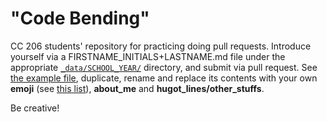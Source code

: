 # "Code Bending"
CC 206 students' repository for practicing doing pull requests. Introduce yourself via a FIRSTNAME_INITIALS+LASTNAME.md file under the appropriate [`_data/SCHOOL_YEAR/`](_data/) directory, and submit via pull request. See [the example file](_data/2021/mjsolidarios.md), duplicate, rename and replace its contents with your own **emoji** (see [this list](http://www.emoji-cheat-sheet.com/)), **about_me** and **hugot_lines/other_stuffs**.

Be creative!
